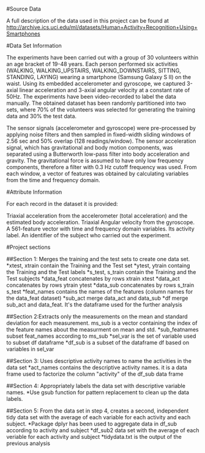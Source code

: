 #Source Data

A full description of the data used in this project can be found at
http://archive.ics.uci.edu/ml/datasets/Human+Activity+Recognition+Using+Smartphones

#Data Set Information

The experiments have been carried out with a group of 30 volunteers within an age bracket of 19-48 years.
Each person performed six activities (WALKING, WALKING_UPSTAIRS, WALKING_DOWNSTAIRS, SITTING, STANDING, LAYING) wearing a smartphone (Samsung Galaxy S II) on the waist.
Using its embedded accelerometer and gyroscope, we captured 3-axial linear acceleration and 3-axial angular velocity at a constant rate of 50Hz.
The experiments have been video-recorded to label the data manually.
The obtained dataset has been randomly partitioned into two sets, where 70% of the volunteers was selected for generating the training data and 30% the test data.

The sensor signals (accelerometer and gyroscope) were pre-processed by applying noise filters and then sampled in fixed-width sliding windows of 2.56 sec and 50% overlap (128 readings/window). The sensor acceleration signal, which has gravitational and body motion components, was separated using a Butterworth low-pass filter into body acceleration and gravity. The gravitational force is assumed to have only low frequency components, therefore a filter with 0.3 Hz cutoff frequency was used. From each window, a vector of features was obtained by calculating variables from the time and frequency domain.

#Attribute Information

For each record in the dataset it is provided:

Triaxial acceleration from the accelerometer (total acceleration) and the estimated body acceleration.
Triaxial Angular velocity from the gyroscope.
A 561-feature vector with time and frequency domain variables.
Its activity label.
An identifier of the subject who carried out the experiment.

#Project sections

##Section 1: Merges the training and the test sets to create one data set.
*xtest, xtrain contain the Training and the Test set
*ytest, ytrain containg the Training and the Test labels
*s_test, s_train contain the Training and the Test subjects
*data_feat concatenates by rows xtrain xtest
*data_act concatenates by rows ytrain ytest
*data_sub concatenates by rows s_train s_test
*feat_names contains the names of the features (column names for the data_feat dataset)
*sub_act merge data_act and data_sub
*df merge sub_act and data_feat. It's the dataframe used for the further analysis

##Section 2:Extracts only the measurements on the mean and standard deviation for each measurement.
ms_sub is a vector containing the index of the feature names about the measurment on mean and std. 
*sub_featnames subset feat_names according to ms_sub
*sel_var is the set of variable used to subset df dataframe
*df_sub is a subset of the dataframe df based on variables in sel_var 

##Section 3: Uses descriptive activity names to name the activities in the data set
*act_names contains the descriptive activity names. it is a data frame used to factorize the column "activity" of the df_sub data frame

##Section 4: Appropriately labels the data set with descriptive variable names.
*Use gsub function for pattern replacement to clean up the data labels.

##Section 5: From the data set in step 4, creates a second, independent tidy data set with the average of each variable for each activity and each subject.
*Package dplyr has been used to aggregate data in df_sub according to activity and subject
*df_sub2 data set with the average of each veriable for each activity and subject
*tidydata.txt is the output of the previous analysis
